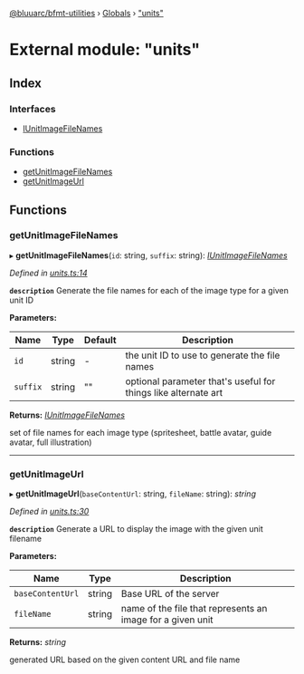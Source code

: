 [@bluuarc/bfmt-utilities](../README.md) › [Globals](../globals.md) › ["units"](_units_.md)

# External module: "units"

## Index

### Interfaces

* [IUnitImageFileNames](../interfaces/_units_.iunitimagefilenames.md)

### Functions

* [getUnitImageFileNames](_units_.md#getunitimagefilenames)
* [getUnitImageUrl](_units_.md#getunitimageurl)

## Functions

###  getUnitImageFileNames

▸ **getUnitImageFileNames**(`id`: string, `suffix`: string): *[IUnitImageFileNames](../interfaces/_units_.iunitimagefilenames.md)*

*Defined in [units.ts:14](https://github.com/BluuArc/bfmt-utilities/blob/master/src/units.ts#L14)*

**`description`** Generate the file names for each of the image type for a given unit ID

**Parameters:**

Name | Type | Default | Description |
------ | ------ | ------ | ------ |
`id` | string | - | the unit ID to use to generate the file names |
`suffix` | string | "" | optional parameter that's useful for things like alternate art |

**Returns:** *[IUnitImageFileNames](../interfaces/_units_.iunitimagefilenames.md)*

set of file names for each image type (spritesheet, battle avatar, guide avatar, full illustration)

___

###  getUnitImageUrl

▸ **getUnitImageUrl**(`baseContentUrl`: string, `fileName`: string): *string*

*Defined in [units.ts:30](https://github.com/BluuArc/bfmt-utilities/blob/master/src/units.ts#L30)*

**`description`** Generate a URL to display the image with the given unit filename

**Parameters:**

Name | Type | Description |
------ | ------ | ------ |
`baseContentUrl` | string | Base URL of the server |
`fileName` | string | name of the file that represents an image for a given unit |

**Returns:** *string*

generated URL based on the given content URL and file name
